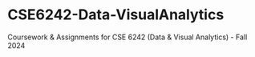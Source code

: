 # CSE6242-Data-VisualAnalytics


Coursework & Assignments for CSE 6242 (Data & Visual Analytics) - Fall 2024
